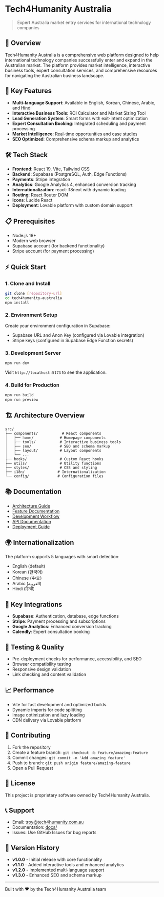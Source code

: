 
# Tech4Humanity Australia

> Expert Australia market entry services for international technology companies

## 🌟 Overview

Tech4Humanity Australia is a comprehensive web platform designed to help international technology companies successfully enter and expand in the Australian market. The platform provides market intelligence, interactive business tools, expert consultation services, and comprehensive resources for navigating the Australian business landscape.

## 🚀 Key Features

- **Multi-language Support**: Available in English, Korean, Chinese, Arabic, and Hindi
- **Interactive Business Tools**: ROI Calculator and Market Sizing Tool
- **Lead Generation System**: Smart forms with exit-intent optimization
- **Expert Consultation Booking**: Integrated scheduling and payment processing
- **Market Intelligence**: Real-time opportunities and case studies
- **SEO Optimized**: Comprehensive schema markup and analytics

## 🛠 Tech Stack

- **Frontend**: React 19, Vite, Tailwind CSS
- **Backend**: Supabase (PostgreSQL, Auth, Edge Functions)
- **Payments**: Stripe integration
- **Analytics**: Google Analytics 4, enhanced conversion tracking
- **Internationalization**: react-i18next with dynamic loading
- **Routing**: React Router DOM
- **Icons**: Lucide React
- **Deployment**: Lovable platform with custom domain support

## 📋 Prerequisites

- Node.js 18+ 
- Modern web browser
- Supabase account (for backend functionality)
- Stripe account (for payment processing)

## ⚡ Quick Start

### 1. Clone and Install
```bash
git clone [repository-url]
cd tech4humanity-australia
npm install
```

### 2. Environment Setup
Create your environment configuration in Supabase:
- Supabase URL and Anon Key (configured via Lovable integration)
- Stripe keys (configured in Supabase Edge Function secrets)

### 3. Development Server
```bash
npm run dev
```

Visit `http://localhost:5173` to see the application.

### 4. Build for Production
```bash
npm run build
npm run preview
```

## 🏗 Architecture Overview

```
src/
├── components/           # React components
│   ├── home/            # Homepage components
│   ├── tools/           # Interactive business tools
│   ├── seo/             # SEO and schema markup
│   ├── layout/          # Layout components
│   └── ...
├── hooks/               # Custom React hooks
├── utils/               # Utility functions
├── styles/              # CSS and styling
├── i18n/               # Internationalization
└── config/             # Configuration files
```

## 📚 Documentation

- [Architecture Guide](./docs/architecture.md)
- [Feature Documentation](./docs/features/)
- [Development Workflow](./docs/development/setup.md)
- [API Documentation](./docs/api/)
- [Deployment Guide](./docs/development/deployment.md)

## 🌍 Internationalization

The platform supports 5 languages with smart detection:
- English (default)
- Korean (한국어)
- Chinese (中文)
- Arabic (العربية)
- Hindi (हिन्दी)

## 🔧 Key Integrations

- **Supabase**: Authentication, database, edge functions
- **Stripe**: Payment processing and subscriptions
- **Google Analytics**: Enhanced conversion tracking
- **Calendly**: Expert consultation booking

## 🧪 Testing & Quality

- Pre-deployment checks for performance, accessibility, and SEO
- Browser compatibility testing
- Responsive design validation
- Link checking and content validation

## 📈 Performance

- Vite for fast development and optimized builds
- Dynamic imports for code splitting
- Image optimization and lazy loading
- CDN delivery via Lovable platform

## 🤝 Contributing

1. Fork the repository
2. Create a feature branch: `git checkout -b feature/amazing-feature`
3. Commit changes: `git commit -m 'Add amazing feature'`
4. Push to branch: `git push origin feature/amazing-feature`
5. Open a Pull Request

## 📄 License

This project is proprietary software owned by Tech4Humanity Australia.

## 📞 Support

- Email: troy@tech4humanity.com.au
- Documentation: [docs/](./docs/)
- Issues: Use GitHub Issues for bug reports

## 🔄 Version History

- **v1.0.0** - Initial release with core functionality
- **v1.1.0** - Added interactive tools and enhanced analytics
- **v1.2.0** - Implemented multi-language support
- **v1.3.0** - Enhanced SEO and schema markup

---

Built with ❤️ by the Tech4Humanity Australia team
